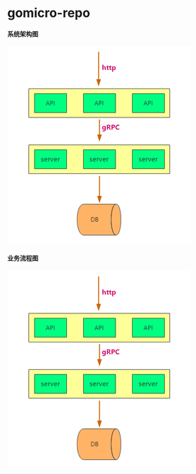 # gomicro-repo

#### 系统架构图

![系统架构图](https://github.com/guobingithub/gomicro-repo/blob/master/image/%E4%B8%9A%E5%8A%A1%E6%B5%81%E7%A8%8B%E5%9B%BE.png) 

#### 业务流程图

![业务流程图](https://github.com/guobingithub/gomicro-repo/blob/master/image/%E4%B8%9A%E5%8A%A1%E6%B5%81%E7%A8%8B%E5%9B%BE.png) 

